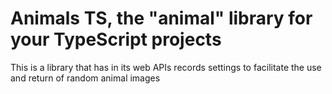 # Animals TS, the "animal" library for your TypeScript projects

This is a library that has in its web APIs records settings to facilitate the use and return of random animal images

